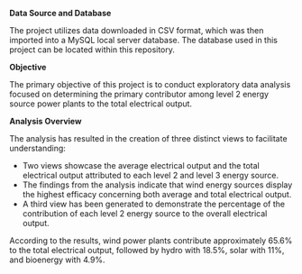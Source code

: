 **Data Source and Database**

The project utilizes data downloaded in CSV format, which was then imported into a MySQL local server database.
The database used in this project can be located within this repository.

**Objective**

The primary objective of this project is to conduct exploratory data analysis focused on determining the primary contributor among level 2 energy source power plants to the total electrical output.

**Analysis Overview**

The analysis has resulted in the creation of three distinct views to facilitate understanding:
- Two views showcase the average electrical output and the total electrical output attributed to each level 2 and level 3 energy source.
- The findings from the analysis indicate that wind energy sources display the highest efficacy concerning both average and total electrical output.
- A third view has been generated to demonstrate the percentage of the contribution of each level 2 energy source to the overall electrical output.

According to the results, wind power plants contribute approximately 65.6% to the total electrical output, followed by hydro with 18.5%, solar with 11%, and bioenergy with 4.9%.
